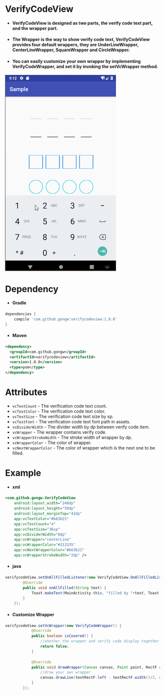 VerifyCodeView
==========

- #### VerifyCodeView is designed as two parts, the verify code text part, and the wrapper part. 

- #### The Wrapper is the way to show verify code text, VerifyCodeView provides four default wrappers, they are UnderLineWrapper, CenterLineWrapper, SquareWrapper and CircleWrapper. 

- #### You can easily customize your own wrapper by implementing VerifyCodeWrapper, and set it by invoking the setVcWrapper method.

![CircleView](/images/verifycode_display.gif)



Dependency
===========

- #### Gradle

```groovy
dependencies {
    compile 'com.github.gongw:verifycodeview:1.0.0'
}
```

- #### Maven

```xml
<dependency>
  <groupId>com.github.gongw</groupId>
  <artifactId>verifycodeview</artifactId>
  <version>1.0.0</version>
  <type>pom</type>
</dependency>
```




Attributes
=========

* `vcTextCount` - The verification code text count.
* `vcTextColor` - The verification code text color.
* `vcTextSize` - The verification code text size by sp.
* `vcTextFont` - The verification code text font path in assets.
* `vcDividerWidth` - The divider width by dp between verify code item.
* `vcWrapper` - The wrapper contains verify code.
* `vcWrapperStrokeWidth` - The stroke width of wrapper by dp.
* `vcWrapperColor` - The color of wrapper.
* `vcNextWrapperColor` - The color of wrapper which is the next one to be filled.



Example
=======

- #### xml

```xml
<com.github.gongw.VerifyCodeView
	android:layout_width="240dp"
	android:layout_height="50dp"
	android:layout_marginTop="42dp"
	app:vcTextColor="#b63b21"
	app:vcTextCount="4"
	app:vcTextSize="36sp"
	app:vcDividerWidth="8dp"
	app:vcWrapper="centerLine"
	app:vcWrapperColor="#313335"
	app:vcNextWrapperColor="#b63b21"
	app:vcWrapperStrokeWidth="2dp" />
```

 

- #### java

```java
verifycodeView.setOnAllFilledListener(new VerifyCodeView.OnAllFilledListener() {
        @Override
        public void onAllFilled(String text) {
            Toast.makeText(MainActivity.this, "filled by "+text, Toast.LENGTH_SHORT).show();
        }
    });
```



- #### Customize Wrapper


```java
verifycodeView.setVcWrapper(new VerifyCodeWrapper() {
            @Override
            public boolean isCovered() {
                //whether the wrapper and verify code display together
                return false;
            }

            @Override
            public void drawWrapper(Canvas canvas, Paint paint, RectF rectF, RectF textRectF) {
				//draw your own wrapper
        		canvas.drawLine(textRectF.left - textRectF.width()/2, rectF.height()/2, 									textRectF.right + textRectF.width() / 2, rectF.height()/2, 									paint);
            }
        });
```


